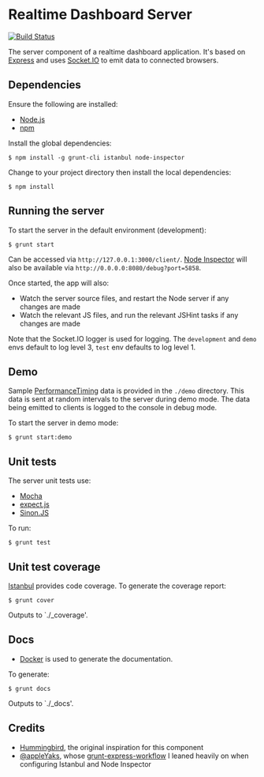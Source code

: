 # Realtime Dashboard Server

[![Build Status](https://travis-ci.org/tanem/realtime-dashboard-server.png?branch=master)](https://travis-ci.org/tanem/realtime-dashboard-server)

The server component of a realtime dashboard application. It's based on [Express](http://expressjs.com/) and uses [Socket.IO](http://socket.io/) to emit data to connected browsers.

## Dependencies

Ensure the following are installed:

 * [Node.js](http://nodejs.org/)
 * [npm](https://npmjs.org/)
 
Install the global dependencies:

    $ npm install -g grunt-cli istanbul node-inspector

Change to your project directory then install the local dependencies:

    $ npm install

## Running the server

To start the server in the default environment (development):

    $ grunt start

Can be accessed via `http://127.0.0.1:3000/client/`. [Node Inspector](https://github.com/dannycoates/node-inspector) will also be available via `http://0.0.0.0:8080/debug?port=5858`.

Once started, the app will also:

 * Watch the server source files, and restart the Node server if any changes are made
 * Watch the relevant JS files, and run the relevant JSHint tasks if any changes are made

Note that the Socket.IO logger is used for logging. The `development` and `demo` envs default to log level 3, `test` env defaults to log level 1.

## Demo

Sample [PerformanceTiming](https://dvcs.w3.org/hg/webperf/raw-file/tip/specs/NavigationTiming/Overview.html) data is provided in the `./demo` directory. This data is sent at random intervals to the server during demo mode. The data being emitted to clients is logged to the console in debug mode.

To start the server in demo mode:

    $ grunt start:demo

## Unit tests

The server unit tests use:

 * [Mocha](http://visionmedia.github.io/mocha/)
 * [expect.js](https://github.com/LearnBoost/expect.js)
 * [Sinon.JS](http://sinonjs.org/)

To run:

    $ grunt test

## Unit test coverage

[Istanbul](https://github.com/gotwarlost/istanbul) provides code coverage. To generate the coverage report:

    $ grunt cover

Outputs to `./_coverage'.

## Docs

 * [Docker](https://github.com/Prevole/grunt-docker) is used to generate the documentation.
 
To generate:

    $ grunt docs

Outputs to `./_docs'.
    
## Credits

 * [Hummingbird](http://hummingbirdstats.com/), the original inspiration for this component
 * [@appleYaks](https://github.com/appleYaks), whose [grunt-express-workflow](https://github.com/appleYaks/grunt-express-workflow) I leaned heavily on when configuring Istanbul and Node Inspector